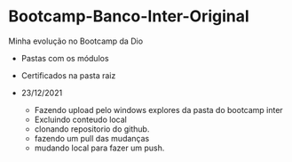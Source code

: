 # Bootcamp-Banco-Inter-Original
Minha evolução no Bootcamp da Dio
 - Pastas com os módulos
 - Certificados na pasta raiz



- 23/12/2021
  - Fazendo upload pelo windows explores da pasta do bootcamp inter
  - Excluindo conteudo local
  - clonando repositorio do github.
  - fazendo um pull das mudanças
  - mudando local para fazer um push.
